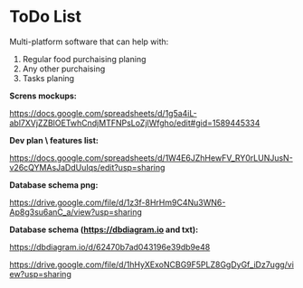 # <h1>ToDo List
Multi-platform software that can help with:
 1. Regular food purchaising planing
 2. Any other purchaising
 3. Tasks planing

  
<b>Screns mockups:</b>
 
https://docs.google.com/spreadsheets/d/1g5a4iL-abl7XVjZZBlOETwhCndjMTFNPsLoZjlWfgho/edit#gid=1589445334
  
<b> Dev plan \ features list:</b>
  
https://docs.google.com/spreadsheets/d/1W4E6JZhHewFV_RY0rLUNJusN-v26cQYMAsJaDdUuIqs/edit?usp=sharing


 <b>Database schema png: </b>
 
https://drive.google.com/file/d/1z3f-8HrHm9C4Nu3WN6-Ap8g3su6anC_a/view?usp=sharing
  
 <b>Database schema (https://dbdiagram.io and txt): </b>
 
https://dbdiagram.io/d/62470b7ad043196e39db9e48
 
https://drive.google.com/file/d/1hHyXExoNCBG9F5PLZ8GgDyGf_iDz7ugg/view?usp=sharing
